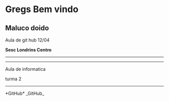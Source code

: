 # Gregs Bem vindo 

<h2> Maluco doido </h2> 
  
Aula de git hub 12/04
  
<b> Sesc Londrins Centro </b>

<hr>
<hr>

Aula de informatica

turma 2


<hr>
*GitHub*
_GitHub_


<!--
**gregleaks/gregleaks** is a ✨ _special_ ✨ repository because its `README.md` (this file) appears on your GitHub profile.

Here are some ideas to get you started:

- 🔭 I’m currently working on ...
- 🌱 I’m currently learning ...
- 👯 I’m looking to collaborate on ...
- 🤔 I’m looking for help with ...
- 💬 Ask me about ...
- 📫 How to reach me: ...
- 😄 Pronouns: ...
- ⚡ Fun fact: ...
-->
